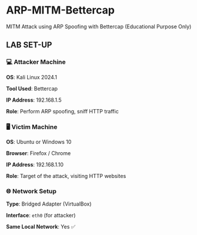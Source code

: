 # ARP-MITM-Bettercap
MITM Attack using ARP Spoofing with Bettercap (Educational Purpose Only)  

## LAB SET-UP
### 💻 Attacker Machine

**OS**: Kali Linux 2024.1  

**Tool Used**: Bettercap  

**IP Address**: 192.168.1.5  

**Role**: Perform ARP spoofing, sniff HTTP traffic

### 🖥️ Victim Machine

**OS**: Ubuntu or Windows 10   

**Browser**: Firefox / Chrome  

**IP Address**: 192.168.1.10  

**Role**: Target of the attack, visiting HTTP websites

### 🌐 Network Setup

**Type**: Bridged Adapter (VirtualBox)  

**Interface**: `eth0` (for attacker)  

**Same Local Network**: Yes ✅  


